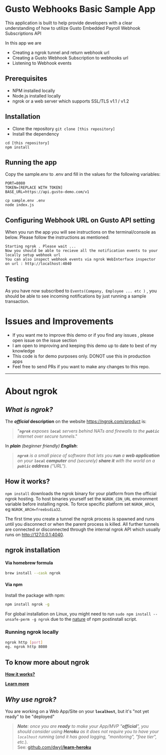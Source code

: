 # Gusto Webhooks Basic Sample App

This application is built to help provide developers with a clear understanding of how to utilize Gusto Embedded Payroll 
Webhook Subscriptions API

In this app we are
* Creating a ngrok tunnel and return webhook url
* Creating a Gusto Webhook Subscription to webhooks url
* Listening to Webhook events


## Prerequisites
* NPM installed locally
* Node.js installed locally
* ngrok or a web server which supports SSL/TLS v1.1 / v1.2

## Installation
* Clone the repository `git clone [this repository]`
* Install the dependency

```text
cd [this repository]
npm install
```


## Running the app

Copy the sample.env to .env and fill in the values for the following variables:
```text
PORT=8080
TOKEN=[REPLACE WITH TOKEN]
BASE_URL=https://api.gusto-demo.com/v1
```
```
cp sample.env .env
node index.js
```

## Configuring Webhook URL on Gusto API setting
When you run the app you will see instructions on the terminal/console as below. Please follow the instructions
as mentioned:

```text
Starting ngrok . Please wait ...
Now you should be able to recieve all the notification events to your locally setup webhook url
You can also inspect webhook events via ngrok WebInterface inspector on url : http://localhost:4040
```
## Testing

As you have now subscribed to `Events(Company, Employee ... etc )` ,  you should be able to see incoming notifications by just
running a sample transaction.



# Issues and Improvements

* If you want me to improve this demo or if you find any issues , please open issue on the issue section
* I am open to improving and keeping this demo up to date to best of my knowledge
* This code is for demo purposes only. DONOT use this in production apps
* Feel free to send PRs if you want to make any changes to this repo.

***
# About ngrok

## _What is ngrok?_

The **_official_ description**
on the website https://ngrok.com/product is:

> "_**`ngrok`** exposes **`local`** servers behind NATs and firewalls
to the **`public`** internet over secure tunnels_."

In _**plain** (beginner friendly) **English**_:

> _**`ngrok`** is a small piece of software
that lets you **run** a **web application** <br />
on your **`local` computer**
and (securely) **share it** with the world
on a **`public` address** ("URL")_.

## How it works?

```npm install``` downloads the ngrok binary for your platform from the official ngrok hosting. To host binaries yourself set the `NGROK_CDN_URL` environment variable before installing ngrok. To force specific platform set `NGROK_ARCH`, eg `NGROK_ARCH=freebsdia32`.

The first time you create a tunnel the ngrok process is spawned and runs until you disconnect or when the parent process is killed. All further tunnels are connected or disconnected through the internal ngrok API which usually runs on http://127.0.0.1:4040.


## ngrok installation

#### Via homebrew formula

```bash
brew install --cask ngrok
```

#### Via npm
Install the package with npm:

```bash
npm install ngrok -g
```

For global installation on Linux, you might need to run `sudo npm install --unsafe-perm -g ngrok` due to the [nature](https://github.com/bubenshchykov/ngrok/issues/115#issuecomment-380927124) of npm postinstall script.

### Running ngrok locally
```bash
ngrok http [port] 
eg. ngrok http 8080
```



## To know more about ngrok
[**How it works?**](https://ngrok.com/product)

[**Learn more**](https://github.com/dwyl/learn-ngrok)


## _Why use ngrok?_

You are working on a Web App/Site on your **`localhost`**,
but it's "not yet ready" to be "deployed"

> _**Note**: once you are **ready**
to make your App/MVP "**official**",
you should consider using **Heroku**
as it does not require you to have your `localhost` running_
(_and it has good logging, "monitoring", "free tier", etc._). <br />
See:
[github.com/dwyl/**learn-heroku**](https://github.com/dwyl/learn-heroku)


